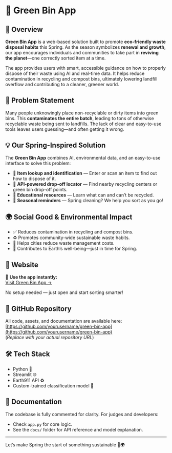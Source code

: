 # 🌱 Green Bin App

## 🌼 Overview

**Green Bin App** is a web-based solution built to promote **eco-friendly waste disposal habits** this Spring. As the season symbolizes **renewal and growth**, our app encourages individuals and communities to take part in **reviving the planet**—one correctly sorted item at a time.

The app provides users with smart, accessible guidance on how to properly dispose of their waste using AI and real-time data. It helps reduce contamination in recycling and compost bins, ultimately lowering landfill overflow and contributing to a cleaner, greener world.

## 🧩 Problem Statement

Many people unknowingly place non-recyclable or dirty items into green bins. This **contaminates the entire batch**, leading to tons of otherwise recyclable waste being sent to landfills. The lack of clear and easy-to-use tools leaves users guessing—and often getting it wrong.

## 💡 Our Spring-Inspired Solution

The **Green Bin App** combines AI, environmental data, and an easy-to-use interface to solve this problem:

- 🌿 **Item lookup and identification** — Enter or scan an item to find out how to dispose of it.
- 🔄 **API-powered drop-off locator** — Find nearby recycling centers or green bin drop-off points.
- 📘 **Educational resources** — Learn what can and can’t be recycled.
- 🌼 **Seasonal reminders** — Spring cleaning? We help you sort as you go!

## 🌍 Social Good & Environmental Impact

- ✅ Reduces contamination in recycling and compost bins.
- ♻️ Promotes community-wide sustainable waste habits.
- 🚮 Helps cities reduce waste management costs.
- 🌱 Contributes to Earth’s well-being—just in time for Spring.

## 🔗 Website

🎯 **Use the app instantly:**  
[Visit Green Bin App →](https://greenbin.streamlit.app/)  

No setup needed — just open and start sorting smarter!

## 📂 GitHub Repository

All code, assets, and documentation are available here:  
[https://github.com/yourusername/green-bin-app](https://github.com/yourusername/green-bin-app)  
(*Replace with your actual repository URL*)

## 🛠 Tech Stack

- Python 🐍
- Streamlit 🌐
- Earth911 API ♻️
- Custom-trained classification model 🎯

## 📄 Documentation

The codebase is fully commented for clarity. For judges and developers:
- Check `app.py` for core logic.
- See the `docs/` folder for API reference and model explanation.

---

Let’s make Spring the start of something sustainable 🌼🌍

